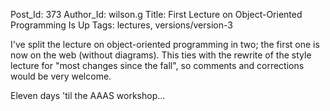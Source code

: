 Post_Id: 373
Author_Id: wilson.g
Title: First Lecture on Object-Oriented Programming Is Up
Tags: lectures, versions/version-3

<p>I've split the lecture on object-oriented programming in two; the first one is now on the web (without diagrams).  This ties with the rewrite of the style lecture for "most changes since the fall", so comments and corrections would be very welcome.</p>
<p>Eleven days 'til the AAAS workshop...</p>

